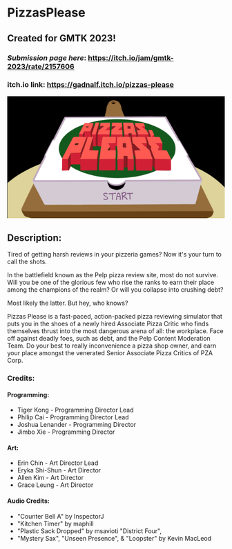 # PizzasPlease
## Created for GMTK 2023!

### *Submission page here*: https://itch.io/jam/gmtk-2023/rate/2157606

### **itch.io link**: https://gadnalf.itch.io/pizzas-please

![Pizzas Please Logo](./Assets/Sprites/pizzas_please_title_screen.png?raw=true)

## Description:

Tired of getting harsh reviews in your pizzeria games? Now it's your turn to call the shots.

In the battlefield known as the Pelp pizza review site, most do not survive. Will you be one of the glorious few who rise the ranks to earn their place among the champions of the realm? Or will you collapse into crushing debt?

Most likely the latter. But hey, who knows?

Pizzas Please is a fast-paced, action-packed pizza reviewing simulator that puts you in the shoes of a newly hired Associate Pizza Critic who finds themselves thrust into the most dangerous arena of all: the workplace. Face off against deadly foes, such as debt, and the Pelp Content Moderation Team. Do your best to really inconvenience a pizza shop owner, and earn your place amongst the venerated Senior Associate Pizza Critics of PZA Corp.

### Credits:

#### Programming:

- Tiger Kong - Programming Director Lead
- Philip Cai - Programming Director Lead
- Joshua Lenander - Programming Director
- Jimbo Xie - Programming Director

#### Art:

- Erin Chin - Art Director Lead
- Eryka Shi-Shun - Art Director
- Allen Kim - Art Director
- Grace Leung - Art Director

#### Audio Credits: 
- "Counter Bell A" by InspectorJ 
- "Kitchen Timer" by maphill 
- "Plastic Sack Dropped" by msavioti "District Four", 
- "Mystery Sax", "Unseen Presence", & "Loopster" by Kevin MacLeod
